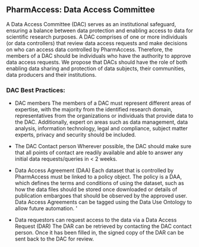## PharmAccess: Data Access Committee

A Data Access Committee (DAC) serves as an institutional safeguard, ensuring a balance between data protection and enabling access to data for scientific research purposes. A DAC comprises of one or more individuals (or data controllers) that review data access requests and make decisions on who can access data controlled by PharmAccess. Therefore, the members of a DAC should be individuals who have the authority to approve data access requests. We propose that DACs should have the role of both enabling data sharing and protection of data subjects, their communities, data producers and their institutions. 

### DAC Best Practices: 
-	DAC members 
The members of a DAC must represent different areas of expertise, with the majority from the identified research domain, representatives from the organizations or individuals that provide data to the DAC. Additionally, expert on areas such as data management, data analysis, information technology, legal and compliance, subject matter experts, privacy and security should be included. 

-	The DAC Contact person 
Wherever possible, the DAC should make sure that all points of contact are readily available and able to answer any initial data requests/queries in < 2 weeks.

-	Data Access Agreement (DAA) 
Each dataset that is controlled by PharmAccess must be linked to a policy object. The policy is a DAA, which defines the terms and conditions of using the dataset, such as how the data files should be stored once downloaded or details of publication embargoes that should be observed by the approved user. Data Access Agreements can be tagged using the Data Use Ontology to allow future automation. '

-	Data requestors can request access to the data via a Data Access Request (DAR)
The DAR can be retrieved by contacting the DAC contact person. Once it has been filled in, the signed copy of the DAR can be sent back to the DAC for review.

